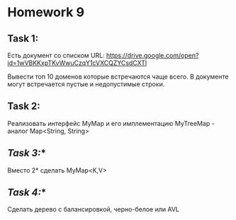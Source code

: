 # Homework 9

## **Task 1:**  
Есть документ со списком URL: https://drive.google.com/open?id=1wVBKKxpTKvWwuCzqY1cVXCQZYCsdCXTl  

Вывести топ 10 доменов которые встречаются чаще всего. В документе могут встречается пустые и недопустимые строки.  

## **Task 2:** 
Реализовать интерфейс MyMap и его имплементацию MyTreeMap - аналог Map<String, String>

## **Task 3*:**  
Вместо 2* сделать MyMap<K,V>

## **Task 4*:**  
Сделать дерево с балансировкой, черно-белое или AVL
